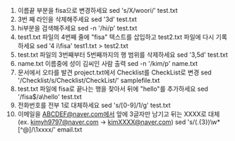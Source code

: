 
1. 이름끝 부분을 fisa으로 변경하세요  sed 's/X/woori/' test.txt
2. 3번 째 라인을 삭제해주세요 sed '3d' test.txt
3. hi부분을 검색해주세요 sed -n '/hi/p' test.txt
4. test1.txt 파일의 4번째 줄에 "fisa" 텍스트를 삽입하고 test2.txt 파일에 다시 기록하세요
sed '4 i\fisa' test1.txt > test2.txt
5. test.txt 파일의 3번째부터 5번째까지의 행 범위를 삭제하세요
sed '3,5d' test.txt
6. name.txt 이름중에 성이 김씨인 사람 출력
	sed -n '/kim/p' name.txt
7. 문서에서 오타를 발견 project.txt에서 Checklist를 CheckList로 변경
	sed '/Checklist/s/Checklist/CheckList/' samplefile.txt
8. test.txt 파일에 fisa로 끝나는 행을 찾아서 뒤에 "hello"를 추가하세요
sed '/fisa$/a\hello' test.txt
9. 전화번호를 전부 1로 대체하세요 sed 's/[0-9]/1/g' test.txt
10. 이메일을 ABCDEF@naver.com에서 앞에 3글자만 남기고 뒤는 XXXX로 대체
	(ex. kimyh9797@naver.com -> kimXXXX@naver.com)
sed 's/\(.\{3\}\)\w*[^@]/\1xxxx/' email.txt
